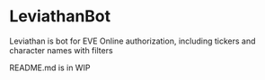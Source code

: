 # LeviathanBot
Leviathan is bot for EVE Online authorization, including tickers and character names with filters

README.md is in WIP